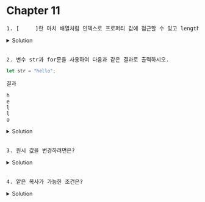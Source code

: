 # Chapter 11

<pre>1. [     ]란 마치 배열처럼 인덱스로 프로퍼티 값에 접근할 수 있고 length프로퍼티를 갖는 객체를 말한다.
</pre>

<details>
  <summary>Solution</summary>
    <strong>유사 배열 객체</strong> : 문자열은 유사배열 객체이며 for문으로 순회할 수 있다.
</details>

<br>

<pre>2. 변수 str과 for문을 사용하여 다음과 같은 결과로 출력하시오.
</pre>

```js
let str = "hello";
```

결과

<pre>
h
e
l
l
o
</pre>

<details>
  <summary>Solution</summary>
  <pre>for(let i = 0; i < str.length; i++) {
  console.log(str[i]);
}
</pre>
</details>

<br>

<pre>3. 원시 값을 변경하려면은?
</pre>

<details>
  <summary>Solution</summary>
    <strong>재할당 한다.(새로운 메모리에 할당)</strong> <br> ex) let test = "test"<br> test = "change test"
</details>

<br>

<pre>4. 얕은 복사가 가능한 조건은?
</pre>

<details>
  <summary>Solution</summary>
    <strong>깊이가 1단계 일때</strong> 
</details>

<br>
